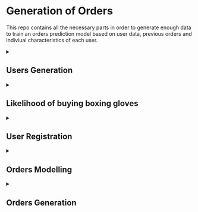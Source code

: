 ﻿# Generation of Orders

This repo contains all the necessary parts in order to generate enough data to train an orders prediction model based on user data, previous orders and indiviual characteristics of each user.

<details>
  <summary>
    <h2>Users Generation</h2>
  </summary>
  <br />
  The purpose for this project was to generate training data for a order prediction model. I used __synthetic data generation__ technique using mockaroo in order     to generate user data for my app. Here is an example:
  
  ```json
  {
    "firstName":"Brett",
    "lastName":"Tuxwell",
    "profileImageUrl":null,
    "email":"brett.tuxwell@gmail.com",
    "phoneNumber":"+1 408 371 1098",
    "gender":"FEMALE",
    "age":74,
    "password": "Brett123",
    "defaultDeliveryAddress": {
      "streetLine":"15 Fairfield Hill",
      "postalCode":"95118",
      "city":"San Jose",
      "county":"California",
      "country":"United States"
    },
    "defaultBillingAddress": {
      "streetLine":"15 Fairfield Hill",
      "postalCode":"95118",
      "city":"San Jose",
      "county":"California",
      "country":"United States"
    }
  }
  ```
  
  Much of it is pretty straight forward. But let's take a deeper look two of the fields:
  1. The gender can have 3 values: MALE, FEMALE and NOT_MENTIONED. Basically, I have used a categorical distribution with the following probabilities:
     - MALE: 0.4
     - FEMALE: 0.4
     - NOT_MENTIONED: 0.2
  2. The age distribution is a bit different. Here is a script for it: [Age Distribution Script](./user_age_distribution.ipynb)
     
     ![image](https://github.com/user-attachments/assets/91e833e4-e9d7-4b15-9652-cde6b3c35749)
  
     I used two normal distributions scaled them and concatenated them. Then I created CSVs and added them to mockaroo in order to assign the age to each user.   

</details>

<details>
  <summary>
    <h2>Likelihood of buying boxing gloves</h2>
  </summary>
  <br />

  This is the script I am describing: [Likelihood of buying script](./likelyhood_of_buying_gloves.ipynb)

  We want to have a certain amount of orders based on age and gender. 
  We will consider three situations for each gender:
    - The user is a first time buyer
    - The user is a second time buyer
    - The user is buys for the third time or beyond

  Naturally the likelihood decreases as users buy more and more of that specific product. Since we are modelling the likelihood of buying for boxing gloves we will create a higher tendency of buying among young men.

  Here is an example:

  ![image](https://github.com/user-attachments/assets/030964f6-d112-4acd-91ad-b568f8b7e243)

</details>


<details>
  <summary>
    <h2>User Registration</h2>
  </summary>
  <br />

  This is the script I am describing: [User Registration Over Time](./user_registration_modelling.ipynb)

  With this script I basically wanted to show a tendency of more and more users registrating over time. An exponential growth of user registrations.

  The image below represents the number of users registered in each day.

  ![image](https://github.com/user-attachments/assets/a21d8b11-13b5-42f1-b928-26ed7ffbbc5f)
  
</details>

<details>
  <summary>
    <h2>Orders Modelling</h2>
  </summary>
  <br />

  This is the script I am describing: [Orders Modelling](./boxing_gloves_orders_modelling.ipynb)  

  To achieve the following model I divided each year into four seasons each with it's own function:
    
  - Winter - an exponential function
  - Spring - a logarithmic function
  - Summer - a linear function
  - Autumn - just a random poison distribution

  The image bellow represents the total number of orders over time:
  
  ![image](https://github.com/user-attachments/assets/c8a95c04-32df-4cdc-881a-723c4368ba0d)
</details>

<details>
  <summary>
    <h2>Orders Generation</h2>
  </summary>
  <br />

  This is the script I am describing: [Orders Generation](./order_generation.ipynb)

  Finally we get to use all that data we genreated earlier and combine it into something more practical that we can use to test the API and train the model.

  First I assign to each user a random registration date from the ones generated before.
  ```python
  users_df['registration_date'] = shuffled_registration_dates_list[:len(users_df)]
  ```

  This is the main algorithm that combines both the users and orders data frames in order to asociate a user to each order
  ```python
  def create_orders(buyers_df, orders_df):
    for index, row in orders_date_df.iterrows():
        buyers_df = assign_probability_to_first_time_buyers(row['date'], buyers_df)
  
        if buyers_df is not None and not buyers_df.empty:
            for i in range(int(row['number_of_orders'])):
                userIndex = pick_based_on_probability(buyers_df['probability'].values)
  
                pickedBuyer = buyers_df.iloc[userIndex]
                orderEntry = pd.DataFrame({'date': [row['date']], 'userId': pickedBuyer['id']})
                
                newProbability, newBuyerType = get_probability_by_age_gender(pickedBuyer['age'], pickedBuyer['gender'], pickedBuyer['buyer_type'])
  
                buyers_df.iloc[userIndex, buyers_df.columns.get_loc('probability')] = newProbability
                buyers_df.iloc[userIndex, buyers_df.columns.get_loc('buyer_type')] = newBuyerType
  
                orders_df = pd.concat([orders_df, orderEntry])
  
    return orders_df
  ```

  This is the data we end up with. I can add more details like payment type in the api, but our job is done here as we have succesfully asociated a user to each order.
  ```json
  {
    "date":"2021-03-30",
    "userId":1073,
    "productId":0
  }
  ```
  
</details>
